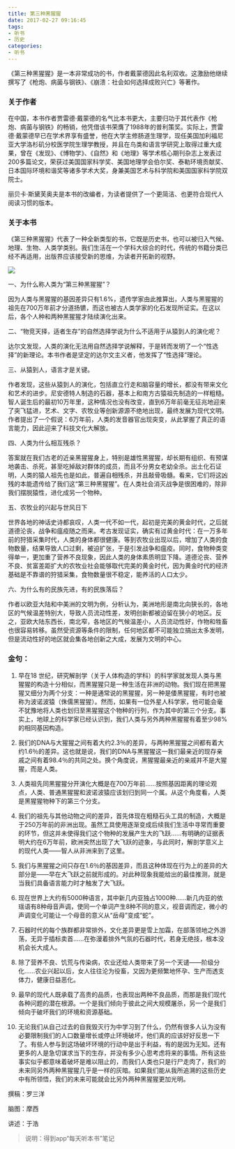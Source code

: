 ```yaml
---
title: 第三种黑猩猩
date: 2017-02-27 09:16:45
tags:
- 听书
- 历史
categories:
- 听书
---
```


《第三种黑猩猩》是一本非常成功的书，作者戴蒙德因此名利双收。这激励他继续撰写了《枪炮、病菌与钢铁》、《崩溃：社会如何选择成败兴亡》等著作。

<!-- more -->

### 关于作者

在中国，本书作者贾雷德·戴蒙德的名气比本书更大，主要归功于其代表作《枪炮、病菌与钢铁》的畅销，他凭借该书荣膺了1988年的普利策奖。实际上，贾雷德·戴蒙德早已在学术界享有盛誉，他在大学主修肠道生理学，现任美国加利福尼亚大学洛杉矶分校医学院生理学教授，并且在鸟类和语言学研究上取得过重大成果，曾在《发现》、《博物学》、《自然》和《地理》等学术核心期刊杂志上发表过200多篇论文，荣获过美国国家科学奖、美国地理学会伯尔奖、泰勒环境贡献奖、日本国际环境和谐奖等诸多学术大奖，身兼美国艺术与科学院和美国国家科学院双院士。

丽贝卡·斯黛芙奥夫是本书的改编者，为读者提供了一个更简洁、也更符合现代人阅读习惯的版本。

### 关于本书

《第三种黑猩猩》代表了一种全新类型的书，它既是历史书，也可以被归入气候、地理、生物、人类学类别。我们生活在一个学科大综合的时代，传统的书籍分类已经不再适用，出版界应该接受新的思维，为读者开拓新的视野。

![](/images/第三种黑猩猩.png)

一、为什么称人类为“第三种黑猩猩”？

因为人类与黑猩猩的基因差异只有1.6%，遗传学家由此推算出，人类与黑猩猩的祖先在700万年前才分道扬镳，而这也被古人类学家的化石发现所证实。在这以后，各个人种和两种黑猩猩才陆续演化出来。

二、“物竞天择，适者生存”的自然选择学说为什么不适用于从猿到人的演化呢？

达尔文发现，人类的演化无法用自然选择学说解释，于是转而发明了一个“性选择”的新理论。本书作者是坚定的达尔文主义者，他发挥了“性选择”理论。

三、从猿到人，语言才是关键。

作者发现，这些从猿到人的演化，包括直立行走和脑容量的增长，都没有带来文化和艺术的进步。尼安德特人制造的石器，基本上和南方古猿祖先制造的一样粗糙。智人诞生后的最初10万年里，这种情况也没有改变，直到6万年前毫无征兆地迎来了突飞猛进，艺术、文字、农牧业等创新源源不绝地出现，最终发展为现代文明。作者提出了一个假说：6万年前，人类的发音器官出现突变，从此掌握了真正的语言能力，因此迎来了科技文化大解放。

四、人类为什么相互残杀？

答案就在我们古老的近亲黑猩猩身上，特别是雄性黑猩猩，却长期有组织、有预谋地袭击、杀死，甚至吃掉敌对群体的成员，而且不分男女老幼全杀。出土化石证明，人类的猿人祖先也是如此，普遍自相残杀，并且敲骨吸髓。看来，它们将这凶残的本能遗传给了我们这“第三种黑猩猩”。在人类社会消灭战争是很困难的，除非我们摆脱猿性，进化成另一个物种。

五、农牧业的兴起与世风日下

世界各地的神话史诗都哀叹，人类一代不如一代，起初是完美的黄金时代，之后就道德沦丧，战争和瘟疫随之而来。考古发现证实，确实有过黄金时代：在一万多年前的狩猎采集时代，人类的身体都很健康。等到农牧业出现以后，增加了人类的食物数量，结果导致人口过剩，被迫扩张，于是引发战争和瘟疫。同时，食物种类变得单一，更加重了营养不良现象，因此人类的身体素质明显下降。道德沦丧、营养不良、贫富差距扩大的农牧业社会能够取代完美的黄金时代，因为黄金时代的经济基础是不靠谱的狩猎采集，食物数量很不稳定，能养活的人口太少。

六、为什么有的民族先进，有的民族落后？

作者以欧亚大陆和中美洲的文明为例，分析认为，美洲地形是南北向狭长的，各地区的气候温差特别大，导致人员流动性差，发明创新都被迫留在狭小的地区。反之，亚欧大陆东西长，南北窄，各地区的气候温差小，人员流动性好，作物和牲畜也很容易转移。虽然受资源等条件的限制，任何地区都不可能独立搞出太多发明，但是流动性好的地区就会集各地创新之大成，发展为文明的中心。

### 金句：

1. 早在18 世纪，研究解剖学（关于人体构造的学科）的科学家就发现人类与黑猩猩的构造十分相似，而黑猩猩只是一种生活在非洲的动物。我们现在把黑猩猩又细分为两个分支：一种是通常说的黑猩猩，另一种是倭黑猩猩，有时也被称为波诺波猿（侏儒黑猩猩）。然而，如果有一位外星人科学家，他可能会毫不犹豫地将人类也划归至黑猩猩这个物种的行列，作为其中的第三个分支。事实上，地球上的科学家已经认识到，我们人类与另外两种黑猩猩有着至少98% 的相同基因构造。

2. 我们的DNA与大猩猩之间有着大约2.3％的差异，与两种黑猩猩之间都有着大约1.6％的差异。这也就是说，我们的DNA与黑猩猩这一我们最亲近的现存亲戚之间有着98.4％的共同之处。换个角度说，黑猩猩最亲近的亲戚并不是大猩猩，而是人类。

3. 人类祖先同黑猩猩分开演化大概是在700万年前……按照基因距离的理论观点，人类、普通黑猩猩和波诺波猿应该划归到同一个属。从这个角度看，人类是黑猩猩物种下的第三个分支。

4. 我们的祖先与其他动物之间的差异，首先体现在粗糙石头工具的制造，大概是于250万年前的非洲出现。虽然工具使用逐渐变成后续我们生活中寻常而重要的环节，但这并未使得我们这个物种的发展产生大的飞跃……有明确的证据表明大约在6万年前，欧洲突然出现了大飞跃的迹象，与此同时，解剖学意义上的现代人类——智人从非洲来到了这里。

5. 我们与黑猩猩之间只存在1.6％的基因差异，而且这种体现在行为上的差异的大部分是——早在大飞跃之前就形成的。对此种现象我能给出的最佳推测，就是当我们具备语言能力时才触发了大飞跃。

6. 现在世界上大约有5000种语言，其中新几内亚独占1000种……新几内亚的依瑶语有8种母音声调，使同一个单词产生8种不同的意义，视音调而定，微小的声调变化可能让一个母音的意义从“岳母”变成“蛇”。

7. 石器时代的每个族群都非常排外，文化差异更是雪上加霜，在部落领地之外游荡，无异于插标卖首……在弥漫着排外气氛的石器时代，若身无绝技，根本没机会长大成人。

8. 除了营养不良、饥荒与传染病，农业还给人类带来了另一个天谴——阶级分化……农业兴起以后，女人往往沦为役畜，又因为更频繁地怀孕、生产而透支体力，健康日益恶化。

9. 最早的现代人既承载了高贵的品质，也表现出两种不良品质，而那是我们现代各种问题的潜在根源。一个是我们倾向于彼此之间大规模屠杀，另一个是我们倾向于破坏我们的环境和资源基础。

10. 无论我们从自己过去的自我毁灭行为中学习到了什么，仍然有很多人认为没有必要限制我们的人口数量增长或停止环境破坏，他们真的应该好好反思一下了。有些人参与到这场破坏环境的行动中是出于利益，有的是因为无知。还有更多的人是急切谋求当下的生存，并没有多少心思考虑将来的事情。所有这些事实似乎都意味着破坏是难以阻止的，而我们人类也只是行尸走肉了，我们的未来同另外两种黑猩猩几乎是一样的灰暗。如果我们能从我所追溯的这些历史中有所领悟，我们的未来可能就会比另外两种黑猩猩更加光明。

撰稿：罗三洋

脑图：摩西

讲述：于浩

> 说明：得到app“每天听本书”笔记